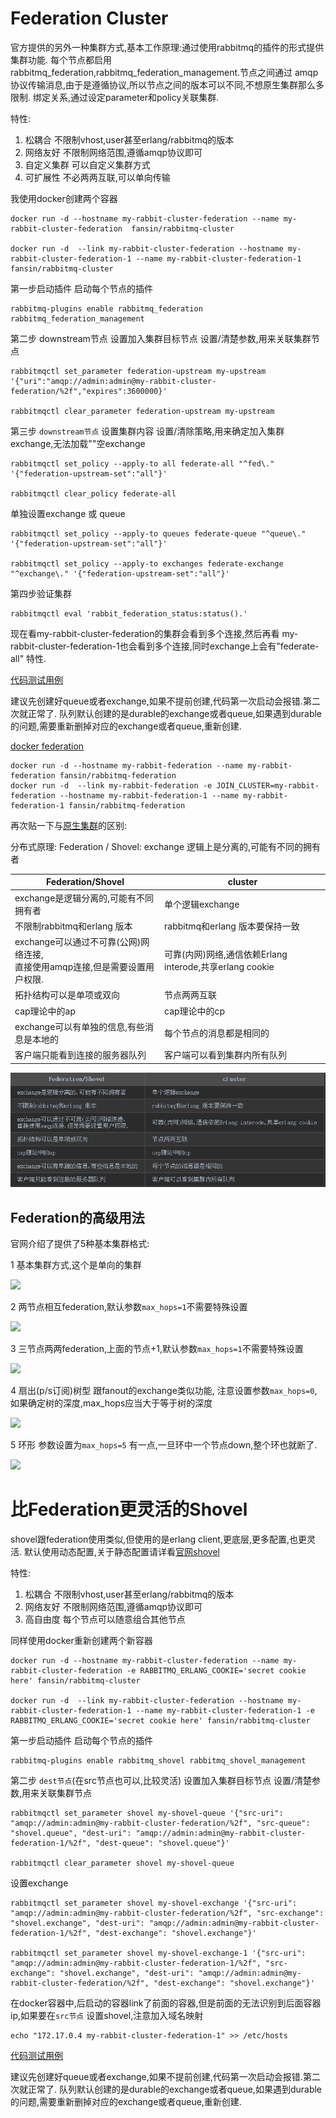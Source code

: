 
# Federation Cluster

官方提供的另外一种集群方式,基本工作原理:通过使用rabbitmq的插件的形式提供集群功能.
每个节点都启用rabbitmq_federation,rabbitmq_federation_management.节点之间通过
amqp协议传输消息,由于是遵循协议,所以节点之间的版本可以不同,不想原生集群那么多限制.
绑定关系,通过设定parameter和policy关联集群.

特性:

1. 松耦合 不限制vhost,user甚至erlang/rabbitmq的版本
2. 网络友好 不限制网络范围,遵循amqp协议即可
3. 自定义集群 可以自定义集群方式
4. 可扩展性 不必两两互联,可以单向传输

我使用docker创建两个容器

    docker run -d --hostname my-rabbit-cluster-federation --name my-rabbit-cluster-federation  fansin/rabbitmq-cluster

    docker run -d  --link my-rabbit-cluster-federation --hostname my-rabbit-cluster-federation-1 --name my-rabbit-cluster-federation-1  fansin/rabbitmq-cluster

第一步启动插件 启动每个节点的插件

    rabbitmq-plugins enable rabbitmq_federation rabbitmq_federation_management

第二步 downstream节点 设置加入集群目标节点 设置/清楚参数,用来关联集群节点

    rabbitmqctl set_parameter federation-upstream my-upstream '{"uri":"amqp://admin:admin@my-rabbit-cluster-federation/%2f","expires":3600000}'

    rabbitmqctl clear_parameter federation-upstream my-upstream

第三步 `downstream节点`  设置集群内容 设置/清除策略,用来确定加入集群exchange,无法加载""空exchange


    rabbitmqctl set_policy --apply-to all federate-all "^fed\." '{"federation-upstream-set":"all"}'

    rabbitmqctl clear_policy federate-all

单独设置exchange 或 queue

    rabbitmqctl set_policy --apply-to queues federate-queue "^queue\." '{"federation-upstream-set":"all"}'

    rabbitmqctl set_policy --apply-to exchanges federate-exchange "^exchange\." '{"federation-upstream-set":"all"}'


第四步验证集群

    rabbitmqctl eval 'rabbit_federation_status:status().'

现在看my-rabbit-cluster-federation的集群会看到多个连接,然后再看
my-rabbit-cluster-federation-1也会看到多个连接,同时exchange上会有"federate-all"
特性.


[代码测试用例](http://dwz.cn/6orLGq)

建议先创建好queue或者exchange,如果不提前创建,代码第一次启动会报错.第二次就正常了.
队列默认创建的是durable的exchange或者queue,如果遇到durable的问题,需要重新删掉对应的exchange或者queue,重新创建.

[docker federation]()

    docker run -d --hostname my-rabbit-federation --name my-rabbit-federation fansin/rabbitmq-federation
    docker run -d  --link my-rabbit-federation -e JOIN_CLUSTER=my-rabbit-federation --hostname my-rabbit-federation-1 --name my-rabbit-federation-1 fansin/rabbitmq-federation


再次贴一下与[原生集群](https://fansinzhao.github.io/page/linux-rabbitmq-cluster.html)的区别:


分布式原理:
Federation / Shovel: exchange 逻辑上是分离的,可能有不同的拥有者


Federation/Shovel                  | cluster
-----------------                  | ---
exchange是逻辑分离的,可能有不同拥有者  |单个逻辑exchange
不限制rabbitmq和erlang 版本          | rabbitmq和erlang 版本要保持一致
exchange可以通过不可靠(公网)网络连接,<br/>直接使用amqp连接,但是需要设置用户权限.|可靠(内网)网络,通信依赖Erlang interode,共享erlang cookie
拓扑结构可以是单项或双向               |节点两两互联
cap理论中的ap                        |cap理论中的cp
exchange可以有单独的信息,有些消息是本地的|每个节点的消息都是相同的
客户端只能看到连接的服务器队列           |客户端可以看到集群内所有队列

![无法正常显示markdown表格](image/rabbitmq-distribute.png)

## Federation的高级用法

官网介绍了提供了5种基本集群格式:

1 基本集群方式,这个是单向的集群

![](http://www.rabbitmq.com/img/federation01.png)

2 两节点相互federation,默认参数`max_hops=1`不需要特殊设置

![](http://www.rabbitmq.com/img/federation02.png)

3 三节点两两federation,上面的节点+1,默认参数`max_hops=1`不需要特殊设置

![](http://www.rabbitmq.com/img/federation03.png) 

4 扇出(p/s订阅)树型 跟fanout的exchange类似功能, 注意设置参数`max_hops=0`,
如果确定树的深度,max_hops应当大于等于树的深度

![](http://www.rabbitmq.com/img/federation04.png)

5 环形 参数设置为`max_hops=5` 有一点,一旦环中一个节点down,整个环也就断了.

![](http://www.rabbitmq.com/img/federation05.png)

# 比Federation更灵活的Shovel

shovel跟federation使用类似,但使用的是erlang client,更底层,更多配置,也更灵活.
默认使用动态配置,关于静态配置请详看[官网shovel](http://www.rabbitmq.com/shovel.html)

特性:

1. 松耦合 不限制vhost,user甚至erlang/rabbitmq的版本
2. 网络友好 不限制网络范围,遵循amqp协议即可
3. 高自由度 每个节点可以随意组合其他节点


同样使用docker重新创建两个新容器

    docker run -d --hostname my-rabbit-cluster-federation --name my-rabbit-cluster-federation -e RABBITMQ_ERLANG_COOKIE='secret cookie here' fansin/rabbitmq-cluster

    docker run -d  --link my-rabbit-cluster-federation --hostname my-rabbit-cluster-federation-1 --name my-rabbit-cluster-federation-1 -e RABBITMQ_ERLANG_COOKIE='secret cookie here' fansin/rabbitmq-cluster


第一步启动插件 启动每个节点的插件

    rabbitmq-plugins enable rabbitmq_shovel rabbitmq_shovel_management

第二步 `dest节点`(在src节点也可以,比较灵活) 设置加入集群目标节点 设置/清楚参数,用来关联集群节点


    rabbitmqctl set_parameter shovel my-shovel-queue '{"src-uri": "amqp://admin:admin@my-rabbit-cluster-federation/%2f", "src-queue": "shovel.queue", "dest-uri": "amqp://admin:admin@my-rabbit-cluster-federation-1/%2f", "dest-queue": "shovel.queue"}'

    rabbitmqctl clear_parameter shovel my-shovel-queue



设置exchange

    rabbitmqctl set_parameter shovel my-shovel-exchange '{"src-uri": "amqp://admin:admin@my-rabbit-cluster-federation/%2f", "src-exchange": "shovel.exchange", "dest-uri": "amqp://admin:admin@my-rabbit-cluster-federation-1/%2f", "dest-exchange": "shovel.exchange"}'

    rabbitmqctl set_parameter shovel my-shovel-exchange-1 '{"src-uri": "amqp://admin:admin@my-rabbit-cluster-federation-1/%2f", "src-exchange": "shovel.exchange", "dest-uri": "amqp://admin:admin@my-rabbit-cluster-federation/%2f", "dest-exchange": "shovel.exchange"}'


在docker容器中,后启动的容器link了前面的容器,但是前面的无法识别到后面容器ip,如果要在`src节点` 设置shovel,注意加入域名映射

    echo "172.17.0.4 my-rabbit-cluster-federation-1" >> /etc/hosts

[代码测试用例](http://dwz.cn/6orM5N)

建议先创建好queue或者exchange,如果不提前创建,代码第一次启动会报错.第二次就正常了.
队列默认创建的是durable的exchange或者queue,如果遇到durable的问题,需要重新删掉对应的exchange或者queue,重新创建.

